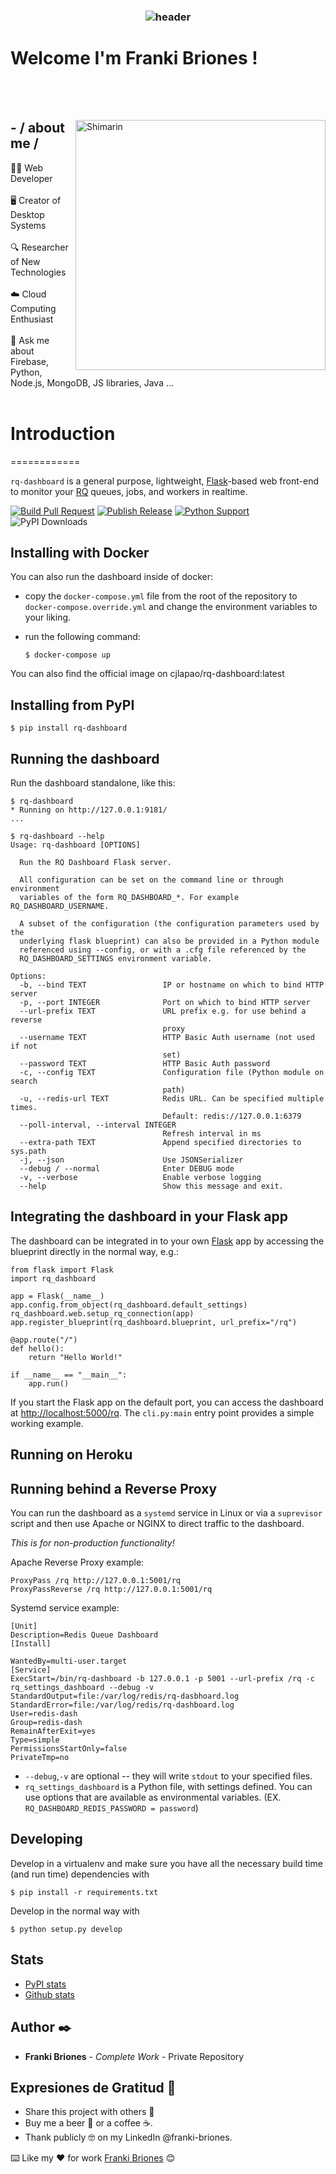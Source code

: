 <h3 align="center">
  
  ![header](https://firebasestorage.googleapis.com/v0/b/franki-briones.appspot.com/o/sofware%20developer%20fb.gif?alt=media&token=59c7e78f-508f-42ce-a94e-709d69210163) 
  
 # Welcome I'm Franki Briones !

</h3> 
<br></br>

<div>

<img align="right" width="400" alt="Shimarin" src="https://firebasestorage.googleapis.com/v0/b/franki-briones.appspot.com/o/dev%20metod.gif?alt=media&token=a3c328cf-ad9b-49f5-a45d-bb84b79f4fbe"/>

<h2> - / about me /</h2>
👨‍💻 Web Developer
<br></br>
🖥️ Creator of Desktop Systems
<br></br>
🔍 Researcher of New Technologies
<br></br>
☁️ Cloud Computing Enthusiast
<br></br>
💬 Ask me about Firebase, Python, Node.js, MongoDB, JS libraries, Java ...
<br></br>

# Introduction

============

`rq-dashboard` is a general purpose, lightweight,
[Flask](https://flask.palletsprojects.com/)-based web front-end to monitor your
[RQ](http://python-rq.org/) queues, jobs, and workers in realtime.

[![Build Pull Request](https://github.com/Parallels/rq-dashboard/actions/workflows/pr.yaml/badge.svg)](https://github.com/Parallels/rq-dashboard/actions/workflows/pr.yaml)
[![Publish Release](https://github.com/Parallels/rq-dashboard/actions/workflows/publish.yaml/badge.svg)](https://github.com/Parallels/rq-dashboard/actions/workflows/publish.yaml)
[![Python
Support](https://img.shields.io/pypi/pyversions/rq-dashboard.svg)](https://pypi.python.org/pypi/rq-dashboard)
![PyPI Downloads](https://img.shields.io/pypi/dw/rq-dashboard)

## Installing with Docker

You can also run the dashboard inside of docker:

- copy the `docker-compose.yml` file from the root of the repository to `docker-compose.override.yml` and change the environment variables to your liking.
- run the following command:

  ```{.console}
  $ docker-compose up
  ```

You can also find the official image on cjlapao/rq-dashboard:latest

## Installing from PyPI

```{.console}
$ pip install rq-dashboard
```

## Running the dashboard

Run the dashboard standalone, like this:

```{.console}
$ rq-dashboard
* Running on http://127.0.0.1:9181/
...
```

```{.console}
$ rq-dashboard --help
Usage: rq-dashboard [OPTIONS]

  Run the RQ Dashboard Flask server.

  All configuration can be set on the command line or through environment
  variables of the form RQ_DASHBOARD_*. For example RQ_DASHBOARD_USERNAME.

  A subset of the configuration (the configuration parameters used by the
  underlying flask blueprint) can also be provided in a Python module
  referenced using --config, or with a .cfg file referenced by the
  RQ_DASHBOARD_SETTINGS environment variable.

Options:
  -b, --bind TEXT                 IP or hostname on which to bind HTTP server
  -p, --port INTEGER              Port on which to bind HTTP server
  --url-prefix TEXT               URL prefix e.g. for use behind a reverse
                                  proxy
  --username TEXT                 HTTP Basic Auth username (not used if not
                                  set)
  --password TEXT                 HTTP Basic Auth password
  -c, --config TEXT               Configuration file (Python module on search
                                  path)
  -u, --redis-url TEXT            Redis URL. Can be specified multiple times.
                                  Default: redis://127.0.0.1:6379
  --poll-interval, --interval INTEGER
                                  Refresh interval in ms
  --extra-path TEXT               Append specified directories to sys.path
  -j, --json                      Use JSONSerializer
  --debug / --normal              Enter DEBUG mode
  -v, --verbose                   Enable verbose logging
  --help                          Show this message and exit.
```

## Integrating the dashboard in your Flask app

The dashboard can be integrated in to your own [Flask](http://flask.pocoo.org/) app by accessing the blueprint directly in the normal way, e.g.:

```{.python}
from flask import Flask
import rq_dashboard

app = Flask(__name__)
app.config.from_object(rq_dashboard.default_settings)
rq_dashboard.web.setup_rq_connection(app)
app.register_blueprint(rq_dashboard.blueprint, url_prefix="/rq")

@app.route("/")
def hello():
    return "Hello World!"

if __name__ == "__main__":
    app.run()
```

If you start the Flask app on the default port, you can access the
dashboard at <http://localhost:5000/rq>. The `cli.py:main` entry point
provides a simple working example.

## Running on Heroku

## Running behind a Reverse Proxy

You can run the dashboard as a `systemd` service in Linux or via a `suprevisor`
script and then use Apache or NGINX to direct traffic to the dashboard.

_This is for *non-production* functionality!_

Apache Reverse Proxy example:

```
ProxyPass /rq http://127.0.0.1:5001/rq
ProxyPassReverse /rq http://127.0.0.1:5001/rq
```

Systemd service example:

```
[Unit]
Description=Redis Queue Dashboard
[Install]

WantedBy=multi-user.target
[Service]
ExecStart=/bin/rq-dashboard -b 127.0.0.1 -p 5001 --url-prefix /rq -c rq_settings_dashboard --debug -v
StandardOutput=file:/var/log/redis/rq-dasbhoard.log
StandardError=file:/var/log/redis/rq-dashboard.log
User=redis-dash
Group=redis-dash
RemainAfterExit=yes
Type=simple
PermissionsStartOnly=false
PrivateTmp=no
```

- `--debug`,`-v` are optional -- they will write `stdout` to your specified files.
- `rq_settings_dashboard` is a Python file, with settings defined. You can use options that are available as environmental variables. (EX. `RQ_DASHBOARD_REDIS_PASSWORD = password`)

## Developing

Develop in a virtualenv and make sure you have all the necessary build
time (and run time) dependencies with

    $ pip install -r requirements.txt

Develop in the normal way with

    $ python setup.py develop

## Stats

- [PyPI stats](https://pypistats.org/packages/rq-dashboard)
- [Github stats](https://github.com/Parallels/rq-dashboard/graphs/traffic)

## Author ✒️

- **Franki Briones** - _Complete Work_ - Private Repository

## Expresiones de Gratitud 🎁

- Share this project with others 📢
- Buy me a beer 🍺 or a coffee ☕.
- Thank publicly 🤓 on my LinkedIn @franki-briones.

⌨️ Like my ❤️ for work [Franki Briones](https://www.linkedin.com/in/franki-briones/) 😊
